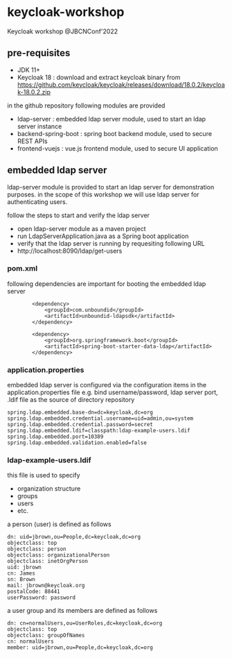 # keycloak-workshop
Keycloak workshop @JBCNConf'2022

## pre-requisites
+ JDK 11+
+ Keycloak 18 : download and extract keycloak binary from https://github.com/keycloak/keycloak/releases/download/18.0.2/keycloak-18.0.2.zip

in the github repository following modules are provided

+ ldap-server : embedded ldap server module, used to start an ldap server instance
+ backend-spring-boot : spring boot backend module, used to secure REST APIs 
+ frontend-vuejs : vue.js frontend module, used to secure UI application

## embedded ldap server
ldap-server module is provided to start an ldap server for demonstration purposes. in the scope of this workshop we will use ldap server for authenticating users.

follow the steps to start and verify the ldap server
+ open ldap-server module as a maven project
+ run LdapServerApplication.java as a Spring boot application 
+ verify that the ldap server is running by requesiting following URL
+ http://localhost:8090/ldap/get-users

### pom.xml
following dependencies are important for booting the embedded ldap server

```
        <dependency>
            <groupId>com.unboundid</groupId>
            <artifactId>unboundid-ldapsdk</artifactId>
        </dependency>

        <dependency>
            <groupId>org.springframework.boot</groupId>
            <artifactId>spring-boot-starter-data-ldap</artifactId>
        </dependency>
```

### application.properties
embedded ldap server is configured via the configuration items in the application.properties file e.g. bind username/password, ldap server port, .ldif file as the source of directory repository 
```
spring.ldap.embedded.base-dn=dc=keycloak,dc=org
spring.ldap.embedded.credential.username=uid=admin,ou=system
spring.ldap.embedded.credential.password=secret
spring.ldap.embedded.ldif=classpath:ldap-example-users.ldif
spring.ldap.embedded.port=10389
spring.ldap.embedded.validation.enabled=false
```

### ldap-example-users.ldif
this file is used to specify 
+ organization structure
+ groups
+ users
+ etc. 

a person (user) is defined as follows
```
dn: uid=jbrown,ou=People,dc=keycloak,dc=org
objectclass: top
objectclass: person
objectclass: organizationalPerson
objectclass: inetOrgPerson
uid: jbrown
cn: James
sn: Brown
mail: jbrown@keycloak.org
postalCode: 88441
userPassword: password
```

a user group and its members are defined as follows
```
dn: cn=normalUsers,ou=UserRoles,dc=keycloak,dc=org
objectclass: top
objectclass: groupOfNames
cn: normalUsers
member: uid=jbrown,ou=People,dc=keycloak,dc=org
```

